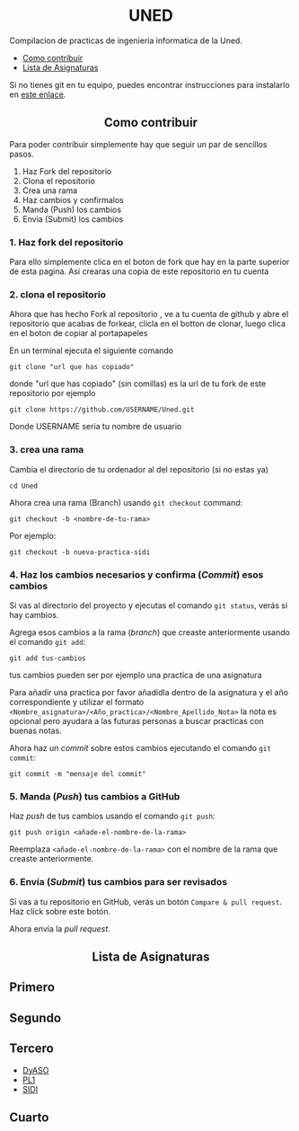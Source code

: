<h1 align="center">UNED</h1>


Compilacion de practicas de ingenieria informatica de la Uned.

- [Como contribuir](https://github.com/Faiiya/Uned/blob/master/CONTRIBUTING.md)
- [Lista de Asignaturas](https://github.com/Faiiya/Uned#asignaturas)


Si no tienes git en tu equipo, puedes encontrar instrucciones para instalarlo en [este enlace]( https://help.github.com/articles/set-up-git/ ).

<h2 align="center">Como contribuir</h1>

Para poder contribuir simplemente hay que seguir un par de sencillos pasos.
1. Haz Fork del repositorio
2. Clona el repositorio
3. Crea una rama
4. Haz cambios y confirmalos
5. Manda (Push) los cambios
6. Envia (Submit) los cambios


### 1. Haz fork del repositorio 

Para ello simplemente clica en el boton de fork que hay en la parte superior de esta pagina. Asi crearas una copia de este repositorio en tu cuenta


### 2. clona el repositorio

Ahora que has hecho Fork al repositorio , ve a tu cuenta de github y abre el repositorio que acabas de forkear, clicla en el botton de clonar, luego clica en el boton de copiar al portapapeles

En un terminal ejecuta el siguiente comando
```
git clone "url que has copiado"
```
donde "url que has copiado" (sin comillas) es la url de tu fork de este repositorio
por ejemplo

```
git clone https://github.com/USERNAME/Uned.git
```
Donde USERNAME seria tu nombre de usuario

### 3. crea una rama

Cambia el directorio de tu ordenador al del repositorio (si no estas ya)

```
cd Uned
```
Ahora crea una rama (Branch) usando `git checkout` command:

```
git checkout -b <nombre-de-tu-rama>
```

Por ejemplo:

```
git checkout -b nueva-practica-sidi
```
### 4. Haz los cambios necesarios y confirma (*Commit*) esos cambios

Si vas al directorio del proyecto y ejecutas el comando  `git status`, verás si hay cambios.

Agrega esos cambios a la rama (*branch*) que creaste anteriormente usando el comando `git add`:

```
git add tus-cambios
```
tus cambios pueden ser por ejemplo una practica de una asignatura

Para añadir una practica por favor añadidla dentro de la asignatura y el año correspondiente y utilizar
el formato `<Nombre_asignatura>/<Año_practica>/<Nombre_Apellido_Nota>` la nota es opcional pero ayudara a las futuras personas a buscar practicas con buenas notas.

Ahora haz un *commit* sobre estos cambios ejecutando el comando `git commit`:
```
git commit -m "mensaje del commit"
```
### 5. Manda (*Push*) tus cambios a GitHub

Haz *push* de tus cambios usando el comando `git push`:
```
git push origin <añade-el-nombre-de-la-rama>
```
Reemplaza `<añade-el-nombre-de-la-rama>` con el nombre de la rama que creaste anteriormente.

### 6. Envía (*Submit*) tus cambios para ser revisados

Si vas a tu repositorio en GitHub, verás un botón `Compare & pull request`. Haz click sobre este botón.

Ahora envía la *pull request*.

<h2 align="center">Lista de Asignaturas</h1>

## Primero


## Segundo


## Tercero
- [DyASO](https://github.com/Faiiya/Uned/tree/master/DyASO)
- [PL1](https://github.com/Faiiya/Uned/tree/master/PL1)
- [SIDI](https://github.com/Faiiya/Uned/tree/master/SIDI)

## Cuarto
